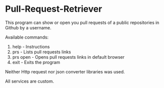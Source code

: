 # Pull-Request-Retriever
This program can show or open you pull requests of a 
public repositories in Github by a username.

Available commands: 
1. help - Instructions
2. prs - Lists pull requests links
3. prs open - Opens pull requests links in default browser
4. exit - Exits the program

Neither Http request nor json converter libraries was used.

All services are custom.
